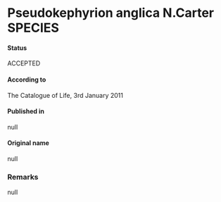 Pseudokephyrion anglica N.Carter SPECIES
=======

#### Status
ACCEPTED

#### According to
The Catalogue of Life, 3rd January 2011

#### Published in
null

#### Original name
null

### Remarks
null